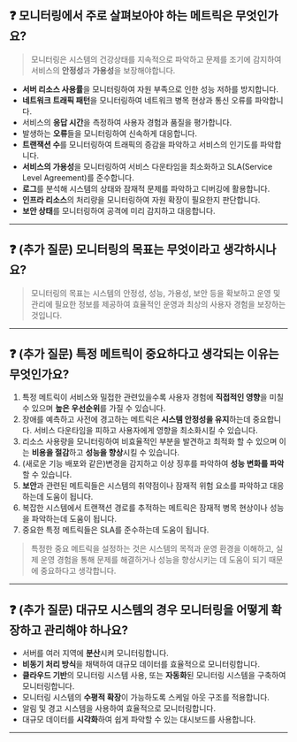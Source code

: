 ## ❓ 모니터링에서 주로 살펴보아야 하는 메트릭은 무엇인가요?

> 모니터링은 시스템의 건강상태를 지속적으로 파악하고 문제를 조기에 감지하여 서비스의 **안정성**과 **가용성**을 보장해야합니다.

- **서버 리소스 사용률**을 모니터링하여 자원 부족으로 인한 성능 저하를 방지합니다.
- **네트워크 트래픽 패턴**을 모니터링하여 네트워크 병목 현상과 통신 오류를 파악합니다.
- 서비스의 **응답 시간**을 측정하여 사용자 경험과 품질을 평가합니다.
- 발생하는 **오류**들을 모니터링하여 신속하게 대응합니다.
- **트랜잭션 수**를 모니터링하여 트래픽의 증감을 파악하고 서비스의 인기도를 파악합니다.
- **서비스의 가용성**을 모니터링하여 서비스 다운타임을 최소화하고 SLA(Service Level Agreement)를 준수합니다.
- **로그**를 분석해 시스템의 상태와 잠재적 문제를 파악하고 디버깅에 활용합니다.
- **인프라 리소스**의 처리량을 모니터링하여 자원 확장이 필요한지 판단합니다.
- **보안 상태**를 모니터링하여 공격에 미리 감지하고 대응합니다.

---

## ❓ (추가 질문) 모니터링의 목표는 무엇이라고 생각하시나요?

> 모니터링의 목표는 시스템의 안정성, 성능, 가용성, 보안 등을 확보하고 운영 및 관리에 필요한 정보를 제공하여 효율적인 운영과 최상의 사용자 경험을 보장하는 것입니다.

---

## ❓ (추가 질문) 특정 메트릭이 중요하다고 생각되는 이유는 무엇인가요?

1. 특정 메트릭이 서비스와 밀접한 관련있을수록 사용자 경험에 **직접적인 영향**을 미칠 수 있으며 **높은 우선순위**를 가질 수 있습니다.
2. 장애를 예측하고 사전에 경고하는 메트릭은 **시스템 안정성을 유지**하는데 중요합니다. 서비스 다운타임을 피하고 사용자에게 영향을 최소화시킬 수 있습니다.
3. 리소스 사용량을 모니터링하여 비효율적인 부분을 발견하고 최적화 할 수 있으며 이는 **비용을 절감**하고 **성능을 향상**시킬 수 있습니다.
4. (새로운 기능 배포와 같은)변경을 감지하고 이상 징후를 파악하여 **성능 변화를 파악**할 수 있습니다.
5. **보안**과 관련된 메트릭들은 시스템의 취약점이나 잠재적 위험 요소를 파악하고 대응하는데 도움이 됩니다.
6. 복잡한 시스템에서 트랜잭션 경로를 추적하는 메트릭은 잠재적 병목 현상이나 성능을 파악하는데 도움이 됩니다.
7. 중요한 특정 메트릭들은 SLA를 준수하는데 도움이 됩니다.

> 특정한 중요 메트릭을 설정하는 것은 시스템의 목적과 운영 환경을 이해하고, 실제 운영 경험을 통해 문제를 해결하거나 성능을 향상시키는 데 도움이 되기 때문에 중요하다고 생각합니다.

---

## ❓ (추가 질문) 대규모 시스템의 경우 모니터링을 어떻게 확장하고 관리해야 하나요?

- 서버를 여러 지역에 **분산**시켜 모니터링합니다.
- **비동기 처리 방식**을 채택하여 대규모 데이터를 효율적으로 모니터링합니다.
- **클라우드 기반**의 모니터링 시스템 사용, 또는 **자동화**된 모니터링 시스템을 구축하여 모니터링합니다.
- 모니터링 시스템의 **수평적 확장**이 가능하도록 스케일 아웃 구조를 적용합니다.
- 알림 및 경고 시스템을 사용하여 효율적으로 모니터링합니다.
- 대규모 데이터를 **시각화**하여 쉽게 파악할 수 있는 대시보드를 사용합니다.

---